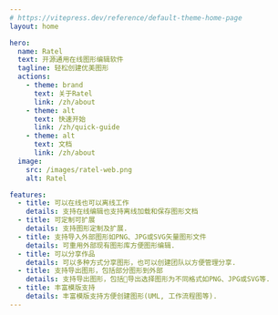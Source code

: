 ```yaml
---
# https://vitepress.dev/reference/default-theme-home-page
layout: home

hero:
  name: Ratel
  text: 开源通用在线图形编辑软件
  tagline: 轻松创建优美图形
  actions:
    - theme: brand
      text: 关于Ratel
      link: /zh/about
    - theme: alt
      text: 快速开始
      link: /zh/quick-guide
    - theme: alt
      text: 文档
      link: /zh/about
  image:
    src: /images/ratel-web.png
    alt: Ratel

features:
  - title: 可以在线也可以离线工作
    details: 支持在线编辑也支持离线加载和保存图形文档
  - title: 可定制可扩展
    details: 支持图形定制及扩展.
  - title: 支持导入外部图形如PNG、JPG或SVG矢量图形文件
    details: 可重用外部现有图形库方便图形编辑.
  - title: 可以分享作品
    details: 可以多种方式分享图形，也可以创建团队以方便管理分享.
  - title: 支持导出图形，包括部分图形到外部
    details: 支持导出图形，包括📄导出选择图形为不同格式如PNG、JPG或SVG等.
  - title: 丰富模版支持
    details: 丰富模版支持方便创建图形(UML, 工作流程图等).
---
```

